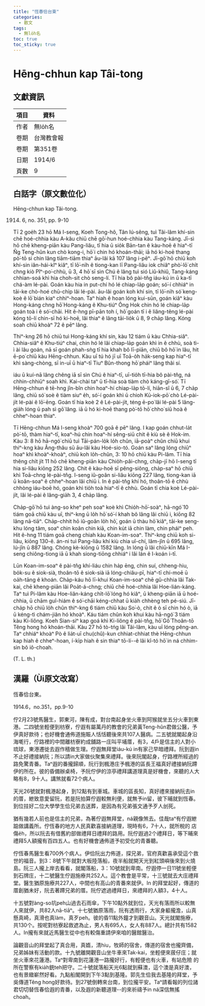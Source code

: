 ```yaml
---
title: "恆春佮台東"
categories:
  - 散文
tags:
  - 無lo̍h名
toc: true
toc_sticky: true
---
```


# Hēng-chhun kap Tâi-tong

## 文獻資訊

| 項目 | 資料 |
|---|---|
| 作者 | 無lo̍h名 |
| 卷期 | 台灣教會報 |
| 卷期 | 第351卷 |
| 日期 | 1914/6 |
| 頁數 | 9 |

## 白話字（原文數位化）

Hēng-chhun kap Tâi-tong.

1914. 6, no. 351, pp. 9-10

Tī 2 goe̍h 23 hō Má I-seng, Koeh Tong-hô, Tân Iú-sêng, tuì Tâi-lâm khí-sin chē hoé-chhia kàu A-kâu chiū chē gō͘-hun hoé-chhia kàu Tang-káng. Jī-sì hō chē kheng-piān kàu Pang-liâu, tī hia ū sio̍k Bān-tan ê kàu-hoē ê hiaⁿ-tī N̂g Teng-hûn kun chò kong-i, hō͘ i chin hó khoán-thāi; iā hó ki-hoē thang pò͘-tō si chin lâng tiām-tiām thiaⁿ āu-lâi kā 107 lâng i-pēⁿ. Jī-gō͘ hō chiū koh khí-sin iân-hái-kîⁿ kiâⁿ, tī lō͘-ni̍h ê tiong-kan lī Pang-liâu iok chiâⁿ phò͘-lō͘ chi̍t chng kiò Pîⁿ-po͘-chhù, ū 3, 4 hō͘ sī sìn Chú ê lâng tuì sió Liû-khiû, Tang-káng chhian-soá khì hia choh-sit chò seng-lí. Tī hia bô pài-tn̂g iáu-kú in ū ka-tī chá-àm lé-pài. Goán kàu hia in put-chí hó lé chiap-la̍p goán; só͘-í chhiáⁿ in tāi-ke chò-hoé chū-chi̍p lâi lé-pài. āu-lâi goán koh khí sin, tī lō͘-ni̍h só͘ keng-koè ê lō͘ bián kiaⁿ chhiⁿ-hoan. Taⁿ hiah ê hoan lóng kui-sūn, goán kiâⁿ kàu Hong-káng chng hō͘ Hong-káng ê Khu-tiúⁿ Ông Hok chin hó lé chiap-la̍p goán toà i ê só͘-chāi. Hit ê-hng pī-pān toh í, hō͘ goán tī i ê liâng-têng lé-pài kóng tō-lí chin-sī hó ki-hoē, lâi thiaⁿ ê lâng tāi-lio̍k ū 8, 9 cha̍p lâng. Kóng soah chiū khoàⁿ 72 ê pēⁿ lâng.

Thiⁿ-kng 26 hō chiū tuì Hong-káng khí sin, kàu 12 tiám ū kàu Chhia-siâⁿ. Chhia-siâⁿ ê Khu-tiúⁿ chai, chin hó lé lâi chiap-la̍p goán khì in ê chhù, soà tì-ì ài lâu goán, nā sī goán phah-sǹg tī hia khah bô lī-piān, chiū bô hō͘ in lâu, hit ē-po͘ chiū kàu Hēng-chhun. Kàu uī tú hó jī uī Toā-o̍h ha̍k-seng kap hiaⁿ-tī khì sàng-chòng, sī in-uī ū hiaⁿ-tī Tiuⁿ Bûn-thong hō͘ pháiⁿ lâng thâi sí.

iáu ū kuí-nā lâng chêng iā sī sìn Chú ê hiaⁿ-tī, uī-tio̍h tī-hia bô pài-tn̂g, ná chhin-chhiūⁿ soah khì. Kai-chài taⁿ ū tī-hia soà tiàm chò káng-gī-só͘. Tī Hēng-chhun ê tē-hng jîn-bîn chin hoaⁿ-hí chiap-la̍p tō-lí, hiān-sî ū 6, 7 cha̍p lâng, chiū só͘ soè ê tiàm siuⁿ e̍h, só͘-í goán khì ū chioh Kū-iok-pō͘ chò Lé-pài-ji̍t lé-pài ê lō͘-ēng. Goán tī hia koè 2 ê Lé-pài-ji̍t, téng ē-po͘ lâi lé-pài 5 lâng-gia̍h lóng ū pah sì gō͘ lâng. iā ū hó ki-hoē thang pò͘-tō hō͘ chho͘ siū hoà ê chheⁿ-hoan thiaⁿ.

Tī Hēng-chhun Má I-seng khoàⁿ 700 goā ê pēⁿ lâng. I kap goán chhut-la̍t pò͘-tō, thàm hiaⁿ-tī, koaⁿ-hú chin hoaⁿ-hí sêng-siū chit ê kiù sè ê Hok-im. Kàu 3: 8 hō hā-ngó͘ chiū tuì Tāi-pán-lo̍k lo̍h chûn, iā-poàⁿ chûn chiū khui thiⁿ-kng kàu Âng-thâu sū āu-lâi kàu Hoé-sio-tó. Goán saⁿ lâng lóng chiūⁿ hoaⁿ khì khoàⁿ-khoàⁿ, chiū koh lo̍h-chûn, 3: 10 hō chiū kàu Pi-lâm. Tī hia thêng chi̍t ji̍t 11 hō chē kheng-piān kàu Chio̍h-pâi-chng, cha̍p-jī hō I-seng tī hia si-liâu kiōng 252 lâng. Chit ê kàu-hoē sī pêng-siông, cha̍p-saⁿ hō chiū khì Toā-chng lé-pài-tn̂g. I-seng iû-goân si-liâu kiōng 227 lâng, tiong-kan iā ū koân-soaⁿ ê chheⁿ-hoan lâi chiū i. In ê pài-tn̂g khí hó, thoân-tō ê chhù chhòng iáu-boē hó, goán khì tio̍h toà hiaⁿ-tī ê chhù. Goán tī chia koè Lé-pài-ji̍t, lâi lé-pài ê lâng-gia̍h 3, 4 cha̍p lâng.

Cha̍p-gō͘ hō tuì àng-so kheⁿ peh soaⁿ koè khì Chio̍h-hō͘-soàⁿ, hā-ngó͘ 10 tiám goā chiū kàu uī, thiⁿ-kng ū lo̍h hō͘ só͘-í khah bô lâng lâi chiū i, kiōng 82 lâng nā-tiāⁿ. Cha̍p-chhit hō iû-goân lo̍h hō͘, goán ū thàu hō͘ kiâⁿ, tāi-ke seng-khu lóng tâm, soaⁿ chin koân chin kiā, chin ku̍t iā chin làm, chin pháiⁿ peh. Hit ê-hng 11 tiám goā cheng chiah kàu Koan-im-soaⁿ. Thiⁿ-kng chiū koh si-liâu, kiōng 130-ê. án-ni tuì Pang-liâu khí kiù chia uî-chí, lâm-jîn ū 695 lâng, lú-jîn ū 887 lâng. Chóng kè-kiōng ū 1582 lâng. In lóng ū lâi chiū-kīn Má I-seng chiông-tiong iā ū khah siong-tiōng chhiáⁿ i lâi lán ê I-koán i-tī.

Lūn Koan-im-soaⁿ ê pài-tn̂g khí-liáu chin ha̍p ēng, chin suí, chheng-hiu, bo̍k-su ê siok-sià, thoân-tō ê siok-sià iā lóng-chiâu-pī, hiaⁿ-tī chí-moē ū oa̍h-tāng ê khoán. Cha̍p-káu hō lī-khui Koan-im-soaⁿ chē gû-chhia lâi Tak-kai, chē kheng-piān lâi Poa̍t-á-chng; chiū chē hoé-chhia lâi Hoe-lián-káng. Taⁿ tuì Pi-lâm kàu Hoe-liân-káng chi̍t-lō͘ lóng hó kiâⁿ, ū kheng-piān iā ū hoé-chhia, ū chām guî-hiám ê só͘-chāi kéng-chhat ū kia̍h chhèng teh pé-siú. Jī-cha̍p hō chiū lo̍h chûn thiⁿ-kng 6 tiám chiū kàu So͘-ò, chit ê ò sī chin hó ò, iā ū kéng-tì chám-jiân hó khoàⁿ. Káu tiám chûn koh khui kàu hā-ngó͘ 3 tiám kàu Ki-liông. Koeh Sian-siⁿ kap goá khì Ki-liông ê pài-tn̂g, hō͘ Gô͘ Thoân-tō Têng hong hó khoán-thāi. Kàu 27 hō tò-tńg lâi Tâi-lâm, kàu uī lóng pêng-an. Taⁿ chhiáⁿ khoàⁿ Pò ê lia̍t-uī chu(chû)-kun chhiat-chhiat thè Hēng-chhun kap hiah ê chheⁿ-hoan, í-ki̍p hiah ê sin thiaⁿ tō-lí--ê lâi kî-tó hō͘ in ná chhim-sìn bô iô-choah.

(T. L. th.)

## 漢羅（Ùi原文改寫）

恆春佮台東。

1914.6，no.351，pp.9-10

佇2月23號馬醫生，郭東河，陳有成，對台南起身坐火車到阿猴就坐五分火車到東港。二四號坐輕便到枋寮，佇遐有屬萬丹的教會的兄弟黃Teng-hûn君做公醫，予伊真好款待；也好機會通佈道施賑人恬恬聽後來共107人醫病。二五號就閣起身沿海墘行，佇路裡的中間離枋寮約成舖路一庄叫平埔厝，有3，4戶是信主的人對小琉球，東港遷徙去遐作穡做生理。佇遐無拜堂iáu-kú in有家己早暗禮拜。阮到遐in不止好禮接納阮；所以請in大家做伙聚集來禮拜。後來阮閣起身，佇路裡所經過的路免驚青番。Taⁿ遐的番攏歸順，阮行到楓港庄予楓港的區長王福真好禮接納阮蹛伊的所在。彼的昏備辦桌椅，予阮佇伊的涼亭禮拜講道理真是好機會，來聽的人大略有8，9十人。講煞就看72个病人。

天光26號就對楓港起身，到12點有到車城。車城的區長知，真好禮來接納阮去in 的厝，紲致意愛留阮，若是阮拍算佇遐較無利便，就無予in留，彼下晡就到恆春。到位拄好二位大學學生佮兄弟去送葬，是因為有兄弟張文通予歹人刣死。

猶有幾若人前也是信主的兄弟，為著佇遐無拜堂，ná親像煞去。佳哉taⁿ有佇遐紲踮做講義所。佇恆春的地方人民真歡喜接納道理，現時有6，7十人，就所稅的 店傷e̍h，所以阮去有借舊約部做禮拜日禮拜的路用。阮佇遐過2个禮拜日，等下晡來禮拜5人額攏有百四五人。也有好機會通佈道予初受化的青番聽。

佇恆春馬醫生看700外个病人。伊佮阮出力佈道，探兄弟，官府真歡喜承受這个救世的福音。到3：8號下午就對大板陸落船，夜半船就開天光到紅頭嶼後來到火燒島。阮三人攏上岸去看看，就閣落船，3：10號就到卑南。佇遐停一日11號坐輕便到石牌庄，十二號醫生佇遐施療共252人。這个教會是平常，十三號就去大庄禮拜堂。醫生猶原施療共227人，中間也有高山的青番來就伊。In 的拜堂起好，傳道的厝創猶未好，阮去著蹛兄弟的厝。阮佇遮過禮拜日，來禮拜的人額3，4十人。

十五號對àng-so坑peh山過去石雨傘，下午10點外就到位，天光有落雨所以較無人來就伊，共82人nā-tiāⁿ。十七號猶原落雨，阮有透雨行，大家身軀攏澹，山真懸真崎，真滑也真làm，真歹peh。彼的昏11點外鐘才到觀音山。天光就閣施療，共130个。按呢對枋寮起救遮為止，男人有695人，女人有887人。總計共有1582人。In攏有來就近馬醫生從中也有較傷重請伊來咱的醫館醫治。

論觀音山的拜堂起了真合用，真媠，清hiu，牧師的宿舍，傳道的宿舍也攏齊備，兄弟姊妹有活動的款。十九號離開觀音山坐牛車來Tak-kai，坐輕便來菝仔庄；就坐火車來花蓮港。Taⁿ對卑南到花蓮港一路攏好行，有輕便也有火車，有站危險 的所在警察有kia̍h銃teh把守。二十號就落船天光6點就到蘇澳，這个澳是真好澳，也有景緻嶄然好看。九點船閣開到下午3點到基隆。郭先生佮我去基隆的拜堂，予吳傳道Têng hong好款待。到27號倒轉來台南，到位攏平安。Taⁿ請看報的列位諸君切切替恆春佮遐的青番，以及遐的新聽道理--的來祈禱予in ná深信無搖choah。
